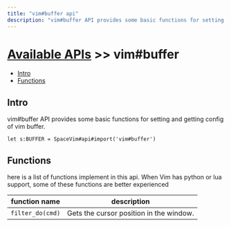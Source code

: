 ```yaml
---
title: "vim#buffer api"
description: "vim#buffer API provides some basic functions for setting and getting config of vim buffer."
---
```


# [Available APIs](../../) >> vim#buffer

<!-- vim-markdown-toc GFM -->

- [Intro](#intro)
- [Functions](#functions)

<!-- vim-markdown-toc -->

## Intro

vim#buffer API provides some basic functions for setting and getting config of vim buffer.

```vim
let s:BUFFER = SpaceVim#api#import('vim#buffer')
```

## Functions

here is a list of functions implement in this api. When Vim has python or lua support,
some of these functions are better experienced

| function name            | description                             |
| ------------------------ | --------------------------------------- |
| `filter_do(cmd)`      | Gets the cursor position in the window. |

